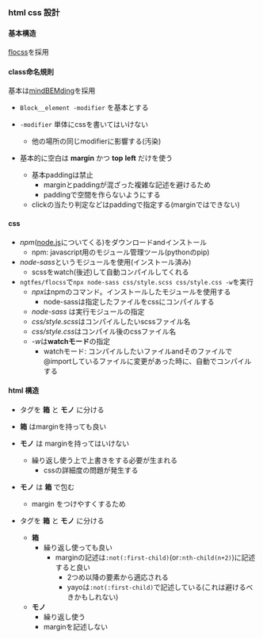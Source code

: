 ### html css 設計

#### 基本構造

[flocss](https://github.com/hiloki/flocss
)を採用

#### class命名規則

基本は[mindBEMding]()を採用

- `Block__element -modifier` を基本とする
- `-modifier` 単体にcssを書いてはいけない
    - 他の場所の同じmodifierに影響する(汚染)

- 基本的に空白は **margin** かつ **top** **left** だけを使う
    - 基本paddingは禁止
        - marginとpaddingが混ざった複雑な記述を避けるため
        - paddingで空間を作らないようにする
    - clickの当たり判定などはpaddingで指定する(marginではできない)

#### css

- *npm*([node.js](https://nodejs.org/ja/)についてくる)をダウンロードandインストール
    - npm: javascript用のモジュール管理ツール(pythonのpip)
- *node-sass*というモジュールを使用(インストール済み)
    - scssをwatch(後述)して自動コンパイルしてくれる
- `ngtfes/flocss`で`npx node-sass css/style.scss css/style.css -w`を実行
    - *npx*はnpmのコマンド。インストールしたモジュールを使用する
        - node-sassは指定したファイルをcssにコンパイルする
    - *node-sass* は実行モジュールの指定
    - *css/style.scss*はコンパイルしたいscssファイル名
    - *css/style.css*はコンパイル後のcssファイル名
    - *-w*は**watchモード**の指定
        - watchモード: コンパイルしたいファイルandそのファイルで@importしているファイルに変更があった時に、自動でコンパイルする

#### html 構造

- タグを **箱** と **モノ** に分ける
- **箱** はmarginを持っても良い
- **モノ** は marginを持ってはいけない
    - 繰り返し使う上で上書きをする必要が生まれる
        - cssの詳細度の問題が発生する
- **モノ** は **箱** で包む
    - margin をつけやすくするため

- タグを **箱** と **モノ** に分ける
    - **箱**
        - 繰り返し使っても良い
            - marginの記述は`:not(:first-child)`(or`:nth-child(n+2)`)に記述すると良い
                - 2つめ以降の要素から適応される
                - yayoは`:not(:first-child)`で記述している(これは避けるべきかもしれない)
    - **モノ** 
        - 繰り返し使う
        - marginを記述しない
